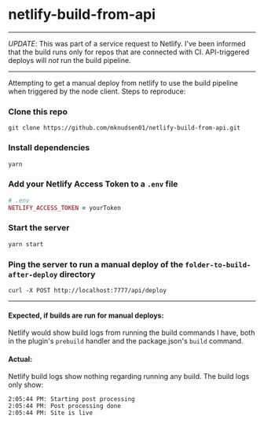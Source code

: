 # netlify-build-from-api



---

_UPDATE_: 
This was part of a service request to Netlify. I've been informed that the build runs only for repos that are connected with CI. API-triggered deploys will _not_ run the build pipeline.

---


Attempting to get a manual deploy from netlify to use the build pipeline when triggered by the node client. Steps to reproduce:

### Clone this repo

```
git clone https://github.com/mknudsen01/netlify-build-from-api.git
```

### Install dependencies

```js
yarn
```

### Add your Netlify Access Token to a `.env` file

```ruby
# .env
NETLIFY_ACCESS_TOKEN = yourToken
```

### Start the server

```js
yarn start
```

### Ping the server to run a manual deploy of the `folder-to-build-after-deploy` directory

```
curl -X POST http://localhost:7777/api/deploy
```

---

#### Expected, if builds are run for manual deploys:

Netlify would show build logs from running the build commands I have, both in the plugin's `prebuild` handler and the package.json's `build` command.


#### Actual:

Netlify build logs show nothing regarding running any build. The build logs only show:

```
2:05:44 PM: Starting post processing
2:05:44 PM: Post processing done
2:05:44 PM: Site is live
```
